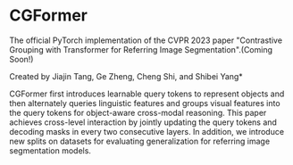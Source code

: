 # CGFormer
The official PyTorch implementation of the CVPR 2023 paper "Contrastive Grouping with Transformer for Referring Image Segmentation".(Coming Soon!)

Created by Jiajin Tang, Ge Zheng, Cheng Shi, and Shibei Yang*

CGFormer first introduces learnable query tokens to represent objects and then alternately queries linguistic features and groups visual features into the query tokens for object-aware cross-modal reasoning. This paper achieves cross-level interaction by jointly updating the query tokens and decoding masks in every two consecutive layers. In addition, we introduce new splits on datasets for evaluating generalization for referring image segmentation models.
